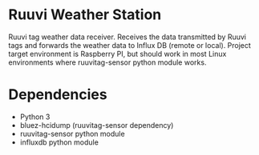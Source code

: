 # Ruuvi Weather Station
Ruuvi tag weather data receiver. Receives the data transmitted by Ruuvi tags and forwards the weather data to Influx DB (remote or local). Project target environment is Raspberry PI, but should work in most Linux environments where ruuvitag-sensor python module works.

# Dependencies
- Python 3
- bluez-hcidump (ruuvitag-sensor dependency)
- ruuvitag-sensor python module
- influxdb python module

  
